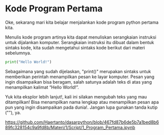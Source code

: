 # Kode Program Pertama
Oke, sekarang mari kita belajar menjalankan kode program python pertama kita.

Menulis kode program artinya kita dapat menuliskan serangkaian instruksi untuk dijalankan komputer. Serangkaian instruksi itu dibuat dalam bentuk sintaks kode, kita sudah mengetahui sintaks kode berikut dari materi sebelumnya. 

```python 
print("Hello World!")
```

Sebagaimana yang sudah dijelaskan, "print()" merupakan sintaks untuk memberikan perintah menampilkan pesan ke layar komputer. Pesan yang ingin disampaikan bisa beragam, salah satunya adalah teks di atas yang menampilkan kalimat “Hello World!”. 

Yuk kita eksplor lebih lanjut!, kali ini silakan mengubah teks yang mau ditampilkan! Bisa menampilkan nama lengkap atau menampilkan pesan apa pun yang ingin disampaikan pada dunia!. Jangan lupa gunakan tanda kutip (""), ya.

https://github.com/Haertanto/dasarpython/blob/467fd87b6de5b7a1bed8b689fc328154c9a9fd8b/Materi/1/Script/1_Program_Pertama.ipynb
